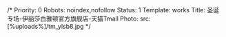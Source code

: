 /*
Priority: 0
Robots: noindex,nofollow
Status: 1
Template: works
Title: 圣诞专场-伊丽莎白雅顿官方旗舰店-天猫Tmall
Photo: 
  src: [%uploads%]/tm_ylsb8.jpg
*/